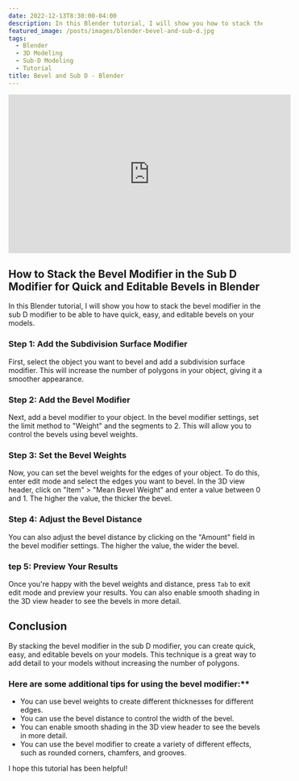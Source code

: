 ```yaml
---
date: 2022-12-13T8:30:00-04:00
description: In this Blender tutorial, I will show you how to stack the bevel modifier in the sub D modifier to be able to have quick, easy, and editable bevels on your models.
featured_image: /posts/images/blender-bevel-and-sub-d.jpg
tags:
  - Blender
  - 3D Modeling
  - Sub-D Modeling
  - Tutorial
title: Bevel and Sub D - Blender
---
```


<div class="iframe-16-9-container">
<iframe class="youTubeIframe" width="560" height="315" src="https://www.youtube.com/embed/R73wtu1Ixnw?rel=0" title="YouTube video player" frameborder="0" allow="accelerometer; autoplay; clipboard-write; encrypted-media; gyroscope; picture-in-picture; web-share" allowfullscreen></iframe>
</div>

## How to Stack the Bevel Modifier in the Sub D Modifier for Quick and Editable Bevels in Blender

In this Blender tutorial, I will show you how to stack the bevel modifier in the sub D modifier to be able to have quick, easy, and editable bevels on your models.

### Step 1: Add the Subdivision Surface Modifier

First, select the object you want to bevel and add a subdivision surface modifier. This will increase the number of polygons in your object, giving it a smoother appearance.

### Step 2: Add the Bevel Modifier

Next, add a bevel modifier to your object. In the bevel modifier settings, set the limit method to "Weight" and the segments to 2. This will allow you to control the bevels using bevel weights.

### Step 3: Set the Bevel Weights

Now, you can set the bevel weights for the edges of your object. To do this, enter edit mode and select the edges you want to bevel. In the 3D view header, click on "Item" > "Mean Bevel Weight" and enter a value between 0 and 1. The higher the value, the thicker the bevel.

### Step 4: Adjust the Bevel Distance

You can also adjust the bevel distance by clicking on the "Amount" field in the bevel modifier settings. The higher the value, the wider the bevel.

### tep 5: Preview Your Results

Once you're happy with the bevel weights and distance, press `Tab` to exit edit mode and preview your results. You can also enable smooth shading in the 3D view header to see the bevels in more detail.

## Conclusion

By stacking the bevel modifier in the sub D modifier, you can create quick, easy, and editable bevels on your models. This technique is a great way to add detail to your models without increasing the number of polygons.

### Here are some additional tips for using the bevel modifier:\*\*

- You can use bevel weights to create different thicknesses for different edges.
- You can use the bevel distance to control the width of the bevel.
- You can enable smooth shading in the 3D view header to see the bevels in more detail.
- You can use the bevel modifier to create a variety of different effects, such as rounded corners, chamfers, and grooves.

I hope this tutorial has been helpful!
